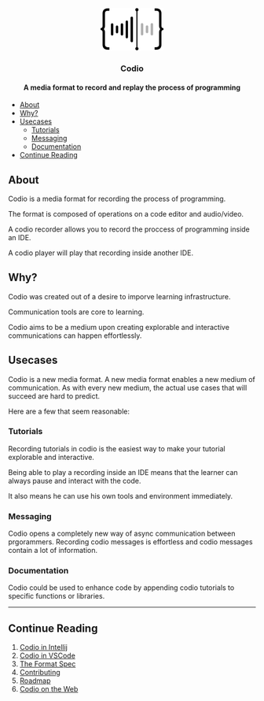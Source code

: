  <p align="center">
  <img src="./assets/black_small.png" alt="Codio logo"/>
</p>
<h3 align="center">
Codio
</h3>
<h4 align="center">
  A media format to record and replay the process of programming
</h4>


  - [About](#about)
  - [Why?](#why)
  - [Usecases](#usecases)
    - [Tutorials](#tutorials)
    - [Messaging](#messaging)
    - [Documentation](#documentation)
  - [Continue Reading](#continue-reading)


## About
Codio is a media format for recording the process of programming.

The format is composed of operations on a code editor and audio/video.

A codio recorder allows you to record the proccess of programming inside an IDE.

A codio player will play that recording inside another IDE.

## Why?

Codio was created out of a desire to imporve learning infrastructure.

Communication tools are core to learning.

Codio aims to be a medium upon creating explorable and interactive communications can happen effortlessly.

## Usecases

Codio is a new media format. A new media format enables a new medium of communication. As with every new medium, the actual use cases that will succeed are hard to predict.

Here are a few that seem reasonable:

### Tutorials

Recording tutorials in codio is the easiest way to make your tutorial explorable and interactive.

Being able to play a recording inside an IDE means that the learner can always pause and interact with the code.

It also means he can use his own tools and environment immediately.

### Messaging

Codio opens a completely new way of async communication between prgorammers. Recording codio messages is effortless and codio messages contain a lot of information.

### Documentation
Codio could be used to enhance code by appending codio tutorials to specific functions or libraries.

***
## Continue Reading
1) [Codio in Intellij](./docs/intellij-docs.md)
2) [Codio in VSCode](./docs/vscode-docs.md)
3) [The Format Spec](./docs/spec.md)
4) [Contributing](./docs/contributing.md)
5) [Roadmap](./docs/roadmap.md)
6) [Codio on the Web](./docs/web-docs.md)



